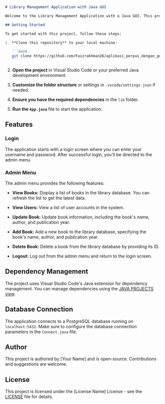 ````markdown
# Library Management Application with Java GUI

Welcome to the Library Management Application with a Java GUI. This project provides a user-friendly interface for managing a library database. You can view, update, add, and delete books, as well as manage user accounts.

## Getting Started

To get started with this project, follow these steps:

1. **Clone this repository** to your local machine:

   ```bash
   git clone https://github.com/Faizrakhman26/aplikasi_perpus_dengan_gui_java.git
   ```
````

2. **Open the project** in Visual Studio Code or your preferred Java development environment.

3. **Customize the folder structure** or settings in `.vscode/settings.json` if needed.

4. **Ensure you have the required dependencies** in the `lib` folder.

5. **Run the `App.java`** file to start the application.

## Features

### Login

The application starts with a login screen where you can enter your username and password. After successful login, you'll be directed to the admin menu.

### Admin Menu

The admin menu provides the following features:

- **View Books:** Display a list of books in the library database. You can refresh the list to get the latest data.

- **View Users:** View a list of user accounts in the system.

- **Update Book:** Update book information, including the book's name, author, and publication year.

- **Add Book:** Add a new book to the library database, specifying the book's name, author, and publication year.

- **Delete Book:** Delete a book from the library database by providing its ID.

- **Logout:** Log out from the admin menu and return to the login screen.

## Dependency Management

The project uses Visual Studio Code's Java extension for dependency management. You can manage dependencies using the [JAVA PROJECTS view](https://github.com/microsoft/vscode-java-dependency#manage-dependencies).

## Database Connection

The application connects to a PostgreSQL database running on `localhost:5432`. Make sure to configure the database connection parameters in the `Connect.java` file.

## Author

This project is authored by [Your Name] and is open-source. Contributions and suggestions are welcome.

## License

This project is licensed under the [License Name] License - see the [LICENSE](LICENSE) file for details.

```

```
